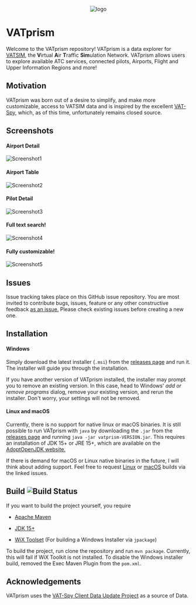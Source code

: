 <p align="center"><img src="https://i.imgur.com/orfmevM.png"  alt="logo"/></p>

# VATprism

Welcome to the VATprism repository! VATprism is a data explorer for [VATSIM](https://www.vatsim.net/), the
**V**irtual **A**ir **T**raffic **Sim**ulation Network. VATprism allows users to explore available ATC services,
connected pilots, Airports, Flight and Upper Information Regions and more!

## Motivation

VATprism was born out of a desire to simplify, and make more customizable, access to VATSIM data and is inspired by the
excellent [VAT-Spy](http://www1.metacraft.com/VATSpy/), which, as of this time, unfortunately remains closed source.

## Screenshots

#### Airport Detail

![Screenshot1](https://i.imgur.com/oSE1y7s.png)

#### Airport Table

![Screenshot2](https://i.imgur.com/Py7kWgq.png)

#### Pilot Detail

![Screenshot3](https://i.imgur.com/4GYHvDe.png)

#### Full text search!

![Screenshot4](https://i.imgur.com/RKEhpk4.png)

#### Fully customizable!

![Screenshot5](https://i.imgur.com/GkxMnGy.png)

## Issues

Issue tracking takes place on this GitHub issue repository. You are most invited to contribute bugs, issues, feature or
any other constructive feedback [as an issue.](https://github.com/marvk/vatprism/issues) Please check existing issues
before creating a new one.

## Installation

#### Windows

Simply download the latest installer (`.msi`) from the [releases page](https://github.com/marvk/vatprism/releases)
and run it. The installer will guide you through the installation.

If you have another version of VATprism installed, the installer may prompt you to remove an existing version. In this
case, head to Windows' *add or remove programs* dialog, remove your existing version, and rerun the installer. Don't
worry, your settings will not be removed.

#### Linux and macOS

Currently, there is no support for native linux or macOS binaries. It is still possible to run VATprism with `java` by
downloading the `.jar` from the [releases page](https://github.com/marvk/vatprism/releases) and
running `java -jar vatprism-VERSION.jar`. This requires an installation of JDK 15+ or JRE 15+, which are available on
the [AdoptOpenJDK website.](https://adoptopenjdk.net/index.html)

If there is demand for macOS or Linux native binaries in the future, I will think about adding support. Feel free to
request [Linux](https://github.com/marvk/vatprism/issues/31) or [macOS](https://github.com/marvk/vatprism/issues/30)
builds via the linked issues.

## Build ![Build Status](https://github.com/marvk/vatprism/workflows/Build/badge.svg)

If you want to build the project yourself, you require

* [Apache Maven](https://maven.apache.org/)

* [JDK 15+](https://adoptopenjdk.net/)

* [WiX Toolset](https://wixtoolset.org/) (For building a Windows Installer via `jpackage`)

To build the project, run clone the repository and run `mvn package`. Currently, this will fail if WiX Toolkit is not
installed. To disable the Windows installer build, removed the Exec Maven Plugin from the `pom.xml`.

## Acknowledgements

VATprism uses the [VAT-Spy Client Data Update Project](https://github.com/vatsimnetwork/vatspy-data-project) as a source
of Data.